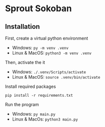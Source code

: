 # Sprout Sokoban

## Installation

First, create a virtual python environment

- Windows: `py -m venv .venv`
- Linux & MacOS: `python3 -m venv .venv`

Then, activate the it

- Windows: `./.venv/Scripts/activate`
- Linux & MacOS: `source .venv/bin/activate`

Install required packages

`pip install -r requirements.txt`

Run the program

- Windows: `py main.py`
- Linux & MacOs: `python3 main.py`
